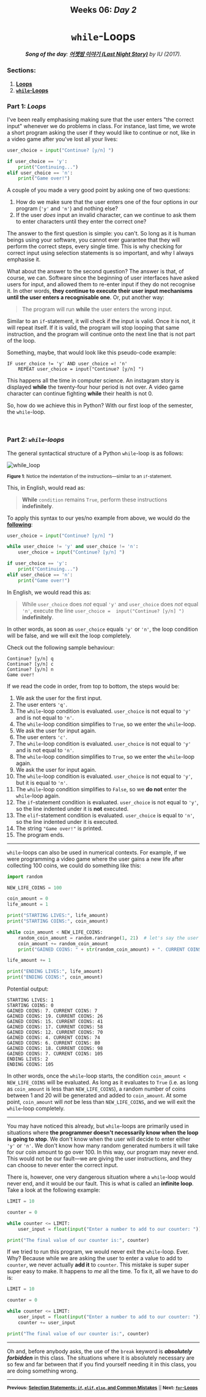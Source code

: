 <h2 align=center>Weeks 06: <em>Day 2</em></h2>

<h1 align=center><code>while</code>-Loops</h1>

<p align=center><strong><em>Song of the day</strong>: <a href="https://youtu.be/cxcxskPKtiI?si=fr9UA24Fj9OysWHW"><strong><u>어젯밤 이야기 (Last Night Story)</u></strong></a> by IU (2017).</em></p>

### Sections:

1. [**Loops**](#part-1-loops)
2. [**`while`-Loops**](#part-2-while-loops)

### Part 1: _Loops_

I've been really emphasising making sure that the user enters "the correct input" whenever we do problems in class. For instance, last time, we wrote a short program asking the user if they would like to continue or not, like in a video game after you've lost all your lives:

```python
user_choice = input("Continue? [y/n] ")

if user_choice == 'y':
    print("Continuing...")
elif user_choice == 'n':
    print("Game over!")
```

A couple of you made a very good point by asking one of two questions: 

1. How do we make sure that the user enters one of the four options in our program (`'y'` and `'n'`) and nothing else?
2. If the user _does_ input an invalid character, can we continue to ask them to enter characters until they enter the correct one?

The answer to the first question is simple: you can't. So long as it is human beings using your software, you cannot ever guarantee that they will perform the correct steps, every single time. This is why checking for correct input using selection statements is so important, and why I always emphasise it.

What about the answer to the second question? The answer is that, of course, we can. Software since the beginning of user interfaces have asked users for input, and allowed them to re-enter input if they do not recognise it. In other words, **they continue to execute their user input mechanisms until the user enters a recognisable one**. Or, put another way:

> The program will run **while** the user enters the wrong input.

Similar to an `if`-statement, it will check if the input is valid. Once it is not, it will repeat itself. If it is valid, the program will stop looping that same instruction, and the program will continue onto the next line that is not part of the loop.

Something, maybe, that would look like this pseudo-code example:

```text
IF user_choice != 'y' AND user_choice =! 'n'
    REPEAT user_choice = input("Continue? [y/n] ")
```

This happens all the time in computer science. An instagram story is displayed **while** the twenty-four hour period is not over. A video game character can continue fighting **while** their health is not 0.

So, how do we achieve this in Python? With our first loop of the semester, the `while`-loop.

<br>

### Part 2: _`while`-loops_

The general syntactical structure of a Python `while`-loop is as follows:

![while_loop](assets/while_loop.png)

<sub>**Figure 1**: Notice the indentation of the instructions—similar to an `if`-statement.</sub>

This, in English, would read as:

> **While** `condition` remains `True`, perform these instructions **indefinitely**.

To apply this syntax to our yes/no example from above, we would do the [**following**](game_over.py):

```python
user_choice = input("Continue? [y/n] ")

while user_choice != 'y' and user_choice != 'n':
    user_choice = input("Continue? [y/n] ")

if user_choice == 'y':
    print("Continuing...")
elif user_choice == 'n':
    print("Game over!")
```

In English, we would read this as:

> While `user_choice` does _not_ equal `'y'` and `user_choice` does _not_ equal `'n'`, execute the line `user_choice =  input("Continue? [y/n] ")` **indefinitely**.

In other words, as soon as `user_choice` equals `'y'` or `'n'`, the loop condition will be false, and we will exit the loop completely.

Check out the following sample behaviour:

```text
Continue? [y/n] q
Continue? [y/n] c
Continue? [y/n] n
Game over!
```

If we read the code in order, from top to bottom, the steps would be:

1. We ask the user for the first input.
2. The user enters `'q'`.
3. The `while`-loop condition is evaluated. `user_choice` is not equal to `'y'` and is not equal to `'n'`.
4. The `while`-loop condition simplifies to `True`, so we enter the `while`-loop.
5. We ask the user for input again.
6. The user enters `'c'`. 
7. The `while`-loop condition is evaluated. `user_choice` is not equal to `'y'` and is not equal to `'n'`.
8. The `while`-loop condition simplifies to `True`, so we enter the `while`-loop again.
9. We ask the user for input again.
10. The `while`-loop condition is evaluated. `user_choice` is not equal to `'y'`, but it is equal to `'n'`.
11. The `while`-loop condition simplifies to `False`, so we **do not** enter the `while`-loop again.
12. The `if`-statement condition is evaluated. `user_choice` is not equal to `'y'`, so the line indented under it is **not** executed.
13. The `elif`-statement condition is evaluated. `user_choice` is equal to `'n'`, so the line indented under it is executed.
14. The string `"Game over!"` is printed.
15. The program ends.

---

`while`-loops can also be used in numerical contexts. For example, if we were programming a video game where the user gains a new life after collecting 100 coins, we could do something like this:

```python
import random

NEW_LIFE_COINS = 100

coin_amount = 0
life_amount = 1

print("STARTING LIVES:", life_amount)
print("STARTING COINS:", coin_amount)

while coin_amount < NEW_LIFE_COINS:
    random_coin_amount = random.randrange(1, 21)  # let's say the user can only gain a max of 20 coins per turn
    coin_amount += random_coin_amount
    print("GAINED COINS: " + str(random_coin_amount) + ". CURRENT COINS: " + str(coin_amount))

life_amount += 1

print("ENDING LIVES:", life_amount)
print("ENDING COINS:", coin_amount)

```

Potential output:

```commandline
STARTING LIVES: 1
STARTING COINS: 0
GAINED COINS: 7. CURRENT COINS: 7
GAINED COINS: 19. CURRENT COINS: 26
GAINED COINS: 15. CURRENT COINS: 41
GAINED COINS: 17. CURRENT COINS: 58
GAINED COINS: 12. CURRENT COINS: 70
GAINED COINS: 4. CURRENT COINS: 74
GAINED COINS: 6. CURRENT COINS: 80
GAINED COINS: 18. CURRENT COINS: 98
GAINED COINS: 7. CURRENT COINS: 105
ENDING LIVES: 2
ENDING COINS: 105
```

In other words, once the `while`-loop starts, the condition `coin_amount < NEW_LIFE_COINS` will be evaluated. As long as it evaluates to `True` (i.e. as long as `coin_amount` is less than `NEW_LIFE_COINS`), a random number of coins between 1 and 20 will be generated and added to `coin_amount`. At some point, `coin_amount` will _not_ be less than `NEW_LIFE_COINS`, and we will exit the `while`-loop completely.

---

You may have noticed this already, but `while`-loops are primarily used in situations where **the programmer doesn't necessarily know when the loop is going to stop**. We don't know when the user will decide to enter either `'y'` or `'n'`. We don't know how many random generated numbers it will take for our coin amount to go over 100. In this way, our program may never end. This would not be our fault—we are giving the user instructions, and they can choose to never enter the correct input.

There is, however, one very dangerous situation where a `while`-loop would never end, and it would be our fault. This is what is called an **infinite loop**. Take a look at the following example:

```python
LIMIT = 10

counter = 0

while counter <= LIMIT:
    user_input = float(input("Enter a number to add to our counter: "))

print("The final value of our counter is:", counter)
```

If we tried to run this program, we would never exit the `while`-loop. Ever. Why? Because while we are asking the user to enter a value to add to `counter`, we never actually **add it** to `counter`. This mistake is super super super easy to make. It happens to *me* all the time. To fix it, all we have to do is:

```python
LIMIT = 10

counter = 0

while counter <= LIMIT:
    user_input = float(input("Enter a number to add to our counter: "))
    counter += user_input

print("The final value of our counter is:", counter)
```

---

Oh and, before anybody asks, the use of the `break` keyword is ***absolutely forbidden*** in this class. The situations where it is absolutely necessary are so few and far between that if you find yourself needing it in this class, you are doing something wrong.

---

<sub>**Previous: [Selection Statements: `if`, `elif`, `else`, and Common Mistakes](/lectures/07_selections)** || **Next: [`for`-Loops](/lectures/09_for_loops)**</sub>